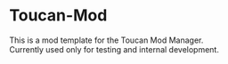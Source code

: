 # Toucan-Mod
This is a mod template for the Toucan Mod Manager.  
Currently used only for testing and internal development.
